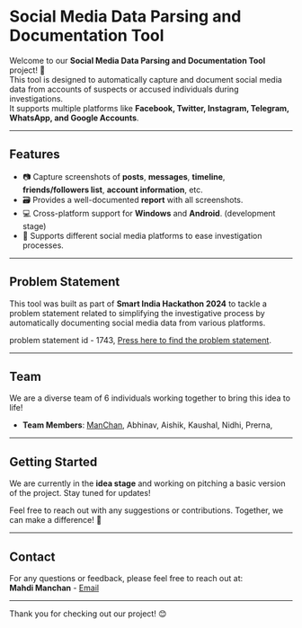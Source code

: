 # Social Media Data Parsing and Documentation Tool

Welcome to our **Social Media Data Parsing and Documentation Tool** project! 🚀  
This tool is designed to automatically capture and document social media data from accounts of suspects or accused individuals during investigations.  
It supports multiple platforms like **Facebook, Twitter, Instagram, Telegram, WhatsApp, and Google Accounts**.

---

## Features

- 📷 Capture screenshots of **posts**, **messages**, **timeline**, **friends/followers list**, **account information**, etc.
- 🗃️ Provides a well-documented **report** with all screenshots.
- 💻 Cross-platform support for **Windows** and **Android**. (development stage)
- 🔄 Supports different social media platforms to ease investigation processes.

---

## Problem Statement

This tool was built as part of **Smart India Hackathon 2024** to tackle a problem statement related to simplifying the investigative process by automatically documenting social media data from various platforms.

problem statement id - 1743,  [Press here to find the problem statement](https://www.sih.gov.in/sih2024PS?technology_bucket=Nw==&category=U29mdHdhcmU=&organization=QWxs&organization_type=QWxs).

---

## Team

We are a diverse team of 6 individuals working together to bring this idea to life!

- **Team Members**: 
    [ManChan](https://www.linkedin.com/in/manvith-kumar-b47108205/),
    Abhinav,
    Aishik,
    Kaushal,
    Nidhi,
    Prerna, 

---

## Getting Started

We are currently in the **idea stage** and working on pitching a basic version of the project. Stay tuned for updates!

Feel free to reach out with any suggestions or contributions. Together, we can make a difference! 🤝

---

## Contact

For any questions or feedback, please feel free to reach out at:  
**Mahdi Manchan** - [Email](mailto:sanisettykumarBCS0217@iiitkottayam.ac.in)

---

Thank you for checking out our project! 😊
